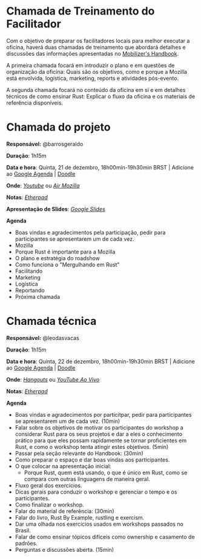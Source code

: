 # Chamada de Treinamento do Facilitador
Com o objetivo de preparar os facilitadores locais para melhor executar a oficina, haverá duas chamadas de treinamento que abordará detalhes e discussões das informações apresentadas no [Mobilizer's Handbook](../rust_brazil_mobilizers_handbook).

A primeira chamada focará em introduzir o plano e em questões de organização da oficina: Quais são os objetivos, como e porque a Mozilla está envolvida, logística, marketing, reports e atividades pós-evento.

A segunda chamada focará no conteúdo da oficina em si e em detalhes técnicos de como ensinar Rust: Explicar o fluxo da oficina e os materiais de referência disponíveis.

# Chamada do projeto

**Responsável:** @barrosgeraldo

**Duração**: 1h15m

**Data e hora**: Quinta, 21 de dezembro, 18h00min-19h30min BRST | Adicione ao [Google Agenda](https://calendar.google.com/event?action=TEMPLATE&tmeid=NHQxczl2OHIzOGxkYm9nN2E4bThxbXMxMmMgZ2VyYWxkb2JhcnJvc0Btb3ppbGxhYnIub3Jn&tmsrc=geraldobarros%40mozillabr.org) | [Doodle](https://doodle.com/poll/95ndedr79xe86sn2)

**Onde**: [*Youtube*](https://youtu.be/4rlxB0_HD_I?t=746) ou [*Air Mozilla*](https://air.mozilla.org/project-call-2018-rust-roadshow-brazil/)

**Notas**: [*Etherpad*](https://public.etherpad-mozilla.org/p/2018rustroadshowbrasil)

**Apresentação de Slides**: [*Google Slides*](https://docs.google.com/presentation/d/e/2PACX-1vROHKZzd7Nk78OqfmnMFeBEjGKTPDrETrw4KUXGCUtK1G5yq8gFA9sO6K53kc22mQP3pF2FUac_8spP/pub?start=false&loop=false&delayms=3000)

**Agenda**

- Boas vindas e agradecimentos pela participação, pedir para participantes se apresentarem um de cada vez.
- Mozilla
- Porque Rust é importante para a Mozilla
- O plano e estratégia do roadshow
- Como funciona o "Mergulhando em Rust"
- Facilitando
- Marketing
- Logística
- Reportando
- Próxima chamada

# Chamada técnica

**Responsável:** @leodasvacas

**Duração**: 1h15m

**Data e hora**: Quinta, 22 de dezembro, 18h00min-19h30min BRST | Adicione ao [Google Agenda](https://calendar.google.com/event?action=TEMPLATE&tmeid=Mm5jZm92ZzdsbG80bDBodmgzaWw4aGJwYXAgZ2VyYWxkb2JhcnJvc0Btb3ppbGxhYnIub3Jn&tmsrc=geraldobarros%40mozillabr.org) | [Doodle](https://doodle.com/poll/95ndedr79xe86sn2)

**Onde**: [*Hangouts*](https://hangouts.google.com/hangouts/_/nelimixd6nc3baftrhprdhxxeue) ou [*YouTube Ao Vivo*](http://youtu.be/1jF3cI6aFJI)

**Notas**: [*Etherpad*](https://public.etherpad-mozilla.org/p/2018rustroadshowbrasil)

**Agenda**

- Boas vindas e agradecimentos por particitpar, pedir para participantes se apresentarem um de cada vez. (10min)
- Falar sobre os objetivos de motivar os participantes do workshop a considerar Rust para os seus projetos e dar a eles o conhecimento prático para que eles possam rapidamente se tornar proficientes em Rust, e como o workshop tenta atingir estes objetivos. (5min)
- Passar pela seção relevante do Handbook: (30min)
- Como preparar o espaço e dar boas vindas aos participantes.
- O que colocar na apresentação inicial:
  - Porque Rust, quem está usando, o que é único em Rust, como se compara com outras linguagens de maneira geral.
- Fluxo geral dos exercícios.
- Dicas gerais para conduzir o workshop e gerenciar o tempo e os participantes.
- Como finalizar o workshop.
- Falar do material de referência: (30min)
- Falar do livro, Rust By Example, rustling e exercism.
- Dar uma olhada nos exercícios usados em workshops passados no Brasil.
- Falar de como ensinar tópicos difíceis como ownership e casamento de padrões.
- Perguntas e discussões aberta. (15min)
